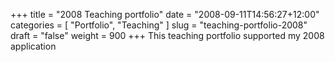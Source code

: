 +++
title       = "2008 Teaching portfolio"
date        = "2008-09-11T14:56:27+12:00"
categories  = [ "Portfolio", "Teaching" ]
slug        = "teaching-portfolio-2008"
draft       = "false"
weight      = 900
+++
This teaching portfolio supported my 2008 application

<!--more-->

